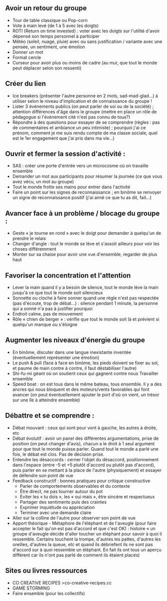 ## Avoir un retour du groupe

- Tour de table classique ou Pop-corn
- Vote à main levé (de 1 à 5 avec les doigts)
- ROTI (Return on time invested) : voter avec les doigts sur l'utilité d'avoir dépensé son temps
personnel à participer
- Météo (soleil, nuage, pluie) avec ou sans justification / variante avec une pensée, un
sentiment, une émotion
- Donner un mot
- Format cercle
- Curseur pour avoir plus ou moins de cadre (au mur, que tout le monde peut déplacer selon
son ressenti)

## Créer du lien

- Ice breakers (présenter l'autre personne en 2 mots, sad-mad-glad...) à utiliser selon le niveau d'implication et de connaissance du groupe !
- Lister 3 événements publics (on peut parler de soi ou de la société) ; attention différences d'âge dans le groupe (mettre en place un rôle de pédagogue si l'événement cité n'est pas connu de tous?)
- Répondre à des questions pour essayer de se comprendre (règles : pas de commentaires et ambiance un peu intimiste) ; pourquoi j'ai ce prénom, comment je me suis rendu compte de ma classe sociale, quel est le 1er engagement que j'ai pris dans ma vie...)

## Ouvrir et fermer la session d'activité :

- SAS : créer une porte d'entrée vers un microcosme où on travaille ensemble
- Demander un mot aux participants pour résumer la journée (ce que vous avez vécu, un mot
au groupe)
- Tout le monde frotte ses mains pour entrer dans l'activité
- Faire un point sur les signes de reconnaissance ; en binôme se renvoyer un signe de
reconnaissance positif (j'ai aimé ce que tu as dit, fait...)

## Avancer face à un problème / blocage du groupe :

- Geste « je tourne en rond » avec le doigt pour demander à quelqu'un de prendre le relais
- Changer d'angle : tout le monde se lève et s'assoit ailleurs pour voir les choses différemment
- Monter sur sa chaise pour avoir une vue d'ensemble, regarder de plus haut

## Favoriser la concentration et l'attention

- Lever la main quand il y a besoin de silence, tout le monde lève la main jusqu'à ce que tout le monde soit silencieux
- Sonnette ou cloche à faire sonner quand une règle n'est pas respectée (pas d'écoute, trop de débat...) : silence pendant 1 minute, la personne qui a sonné n'a pas à justifier pourquoi
- Endroit calme, pas de mouvement
- Rôle « chien de berger » : vérifie que tout le monde soit là et prévient si quelqu'un manque
ou s'éloigne

## Augmenter les niveaux d'énergie du groupe

- En binôme, discuter dans une langue inexistante inventée (éventuellement représenter une émotion)
- Le push & pull (face à face en binôme, les pieds doivent se fixer au sol, et paume de main contre à contre, il faut déstabiliser l'autre)
- Shi-fu-mi géant où on soutient ceux qui gagnent contre nous Travailler ensemble
- Speed boat : on est tous dans le même bateau, tous ensemble. Il y a des ancres qui nous bloquent et des moteurs/vents favorables qui font avancer (on peut éventuellement ajouter le port d'où on vient, un trésor sur une île à atteindre ensemble)

## Débattre et se comprendre :

- Débat mouvant : ceux qui sont pour vont à gauche, les autres à droite, etc
- Débat évolutif : avoir un panel des différentes argumentations, prise de position (on peut changer d'avis), chacun a le droit à 1 seul argument pour que tout le monde puisse parler.
Quand tout le monde a parlé une fois, le débat est clos. Pas de décision prise.
- Entendre les désaccords : cerner l'objet du désaccord, positionnement dans l'espace (entre -5
et +5 plutôt d'accord ou plutôt pas d'accord), puis parler en se mettant à la place de l'autre
(physiquement) et essayer de défendre son point de vue
- Feedback constructif : bonnes pratiques pour critique constructive
  - Parler de comportements observables et du contexte
  - Être direct, ne pas tourner autour du pot
  - Eviter les « tu dois », les « oui mais », être sincère et respectueux
  - Partager des sentiments puis des craintes
  - Exprimer inquiétude ou appréciation
  - Terminer avec une demande claire
- Aller sur la colline de l'autre pour observer son point de vue
- Apport théorique - Métaphore de l'éléphant et de l'aveugle (pour faire accepter le fait qu'on
est pas d'accord et que c'est OK) : histoire « un groupe d'aveugle décide d'aller toucher un éléphant pour savoir à quoi il ressemble. Certains touchent la trompe, d'autres les pattes, d'autres les oreilles, d'autres la queue, etc et quand ils débriefent ils ne sont pas d'accord sur à quoi ressemble un éléphant. En fait ils ont tous un aperçu différent car ils n'ont pas parlé de comment ils étaient placés)

## Sites ou livres ressources

- CO CREATIVE RECIPES >co-creative-recipes.cc
- GAME STORMING
- Faire ensemble (pour les collectifs)
